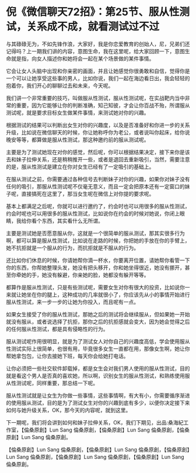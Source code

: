 # 倪《微信聊天72招》：第25节、服从性测试，关系成不成，就看测试过不过

与其碌碌无为，不如先锋作浪，大家好，我是你恋爱教育的创始人，尼，兄弟们还记得吗？上一期我们讲的内容，意图生命，我在这里呢，给大家回顾一下，意图生命就是指，向女人描述你和她将会一起在某个场景做的某件事情。

它会让女人头脑中出现和你亲密的画面，并且让她感觉你很勇敢和自信，觉得你是一个可以让她享受这些事的男人，比如你说，我们一起在海边看日出，我会轻轻的抱着你，我们开心的聊聊过去和未来，今天呢。

我们讲一个非常重要的技巧，叫做服从性测试，服从性测试呢，在实战靶内当中非常的重要，因为它能够让你的判断准确，知己知彼，才会让你百战不殆，所谓服从测试呢，就是要求目标女生做某件事情，来测试她对你的兴趣。

根据测试的结果可以判断出女生对你的兴趣度，以及是否准备好和你进一步的关系升级，比如说在微信聊天的时候，你让她称呼你为老公，或者说叫你起床，给你说晚安等等，都算做是服从性测试，那这种邀约前的服从测试呢。

主要是为了测试她现在对你的感觉，然后呢，你可以根据结果决定，接下来你是该去和妹子拉伸关系，还是稍稍推开一些，或者是退回去重新吸引，当然，需要注意的是，服从性测试是建立在你对女生已经有了一定吸引的基础上。

在服从测试之前，你需要通过各种信号去判断妹子对你的兴趣，如果你对妹子没有任何的吸引，那服从性测试呢不仅毫无意义，而且一定会把原本还有一定窗口的妹子呢，直接搞死在这里了，那当女生呢在微信上对你提的要求呢。

基本上都满足之后呢，你就可以进行邀约了，约会时也可以用很多的服从性测试，约会时呢也可以用很多的服从性测试，比如说你在约会的时候对她说，你闭上眼睛，我给你看个东西，其实看什么无所谓。

主要是测试她是否愿意服从你，这就是一个很简单的服从测试，那其实很多行为啊，都可以算是服从性测试，比如说在走路的时候，你把她的手放在你的手臂上，她不抗拒就是一个服从的行为，而抗拒就是不服从的行为。

还比如你们休息的时候，你请她帮你滴一杯水，你要离开位置，请她帮你看管一下你的东西，你帮她整理头发，她没有把头移开，你和她坐得很近，她没有挪开，甚至你牵她的手，她没有躲避，你亲她的脸，她都没有躲开等等。

都算作是服从性测试，只是有些测试呢，需要女生对你有很大的投资，比如说你一来就让她坐在你的腿上，这种成功的几率就很小了，你应该先从小的事情开始进行服从性测试，来一步一步的让她为你投入，而且呢有一点。

如果女生接受了你的服从性测试，那她之后的测试将会继续服从，但如果她一开始就没有服从，或者说选择了抗拒，那你之后的抗拒感就会变大，因为她会觉得之后的任何服从性测试，都是具有侵略性的行为。

服从测试呢作用很明显，就是为了测试女人对你自己的兴趣度高低，学会使用服从性测试实际上很简单，也很有用，毕竟很多女生一直都在用，那像女生啊，她让你帮她拿包包，让你去接她下班，每天你会给她打电话。

让你必须把一些社交软件卸载掉，都是女生会对我们男人使用的服从性测试，目的就是看这个男人是否真的喜欢她，所以啊，识别女生的服从性测试，和熟练使用服从性测试呢，同样重要，那总结一下呢。

服从性测试就是让女生为你做一些事情，这些事情啊，有大有小，你需要循序渐进的使用服从测试，目的是为了测试女生对你的兴趣到底有多少，以便你决定接下来如何与她升级关系，OK，那今天的内容呢，就到这里。

下一期呢，我们将会讲到如何和妹子拉伸关系，OK，我们下期见，出品:桑海紀工作室，【倫桑原創】Lun Sang 倫桑原創，【倫桑原創】Lun Sang 倫桑原創，【倫桑原創】Lun Sang 倫桑原創。

【倫桑原創】Lun Sang 倫桑原創，【倫桑原創】Lun Sang 倫桑原創，【倫桑原創】Lun Sang 倫桑原創，【倫桑原創】Lun Sang 倫桑原創，【倫桑原創】Lun Sang 倫桑原創。

